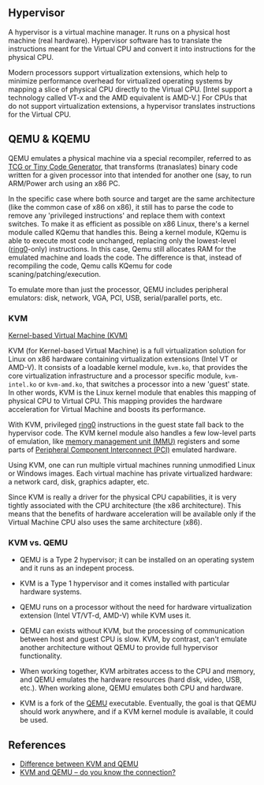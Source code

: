 ## Hypervisor

A hypervisor is a virtual machine manager. It runs on a physical host machine (real hardware). Hypervisor software has to translate the instructions meant for the Virtual CPU and convert it into instructions for the physical CPU. 

Modern processors support virtualization extensions, which help to minimize performance overhead for virtualized operating systems by mapping a slice of physical CPU directly to the Virtual CPU. [Intel support a technology called VT-x and the AMD equivalent is AMD-V.] For CPUs that do not support virtualization extensions, a hypervisor translates instructions for the Virtual CPU. 


## QEMU & KQEMU

QEMU emulates a physical machine via a special recompiler, referred to as [TCG or Tiny Code Generator](http://wiki.qemu.org/Documentation/TCG), that transforms (tranaslates) binary code written for a given processor into that intended for another one (say, to run ARM/Power arch using an x86 PC.

In the specific case where both source and target are the same architecture (like the common case of x86 on x86), it still has to parse the code to remove any 'privileged instructions' and replace them with context switches. To make it as efficient as possible on x86 Linux, there's a kernel module called KQemu that handles this. Being a kernel module, KQemu is able to execute most code unchanged, replacing only the lowest-level ([ring0](https://en.wikipedia.org/wiki/Protection_ring)-only) instructions. In this case, Qemu still allocates RAM for the emulated machine and loads the code. The difference is that, instead of recompiling the code, Qemu calls KQemu for code scaning/patching/execution.

To emulate more than just the processor, QEMU includes peripheral emulators: disk, network, VGA, PCI, USB, serial/parallel ports, etc.


### KVM

[Kernel-based Virtual Machine (KVM)](http://www.linux-kvm.org/page/Main_Page)

KVM (for Kernel-based Virtual Machine) is a full virtualization solution for Linux on x86 hardware containing virtualization extensions (Intel VT or AMD-V). It consists of a loadable kernel module, `kvm.ko`, that provides the core virtualization infrastructure and a processor specific module, `kvm-intel.ko` or `kvm-amd.ko`, that switches a processor into a new 'guest' state. In other words, KVM is the Linux kernel module that enables this mapping of physical CPU to Virtual CPU. This mapping provides the hardware acceleration for Virtual Machine and boosts its performance.

With KVM, privileged [ring0](https://en.wikipedia.org/wiki/Protection_ring) instructions in the guest state fall back to the hypervisor code. The KVM kernel module also handles a few low-level parts of emulation, like [memory management unit (MMU)](https://en.wikipedia.org/wiki/Memory_management_unit) registers and some parts of [Peripheral Component Interconnect (PCI)](https://en.wikipedia.org/wiki/Conventional_PCI) emulated hardware.

Using KVM, one can run multiple virtual machines running unmodified Linux or Windows images. Each virtual machine has private virtualized hardware: a network card, disk, graphics adapter, etc.

Since KVM is really a driver for the physical CPU capabilities, it is very tightly associated with the CPU architecture (the x86 architecture). This means that the benefits of hardware acceleration will be available only if the Virtual Machine CPU also uses the same architecture (x86).


### KVM vs. QEMU

* QEMU is a Type 2 hypervisor; it can be installed on an operating system and it runs as an indepent process.

* KVM is a Type 1 hypervisor and it comes installed with particular hardware systems.

* QEMU runs on a processor without the need for hardware virtualization extension (Intel VT/VT-d, AMD-V) while KVM uses it.

* QEMU can exists without KVM, but the processing of communication between host and guest CPU is slow. KVM, by contrast, can't emulate another architecture without QEMU to provide full hypervisor functionality.

* When working together, KVM arbitrates access to the CPU and memory, and QEMU emulates the hardware resources (hard disk, video, USB, etc.). When working alone, QEMU emulates both CPU and hardware.

* KVM is a fork of the [QEMU](http://wiki.qemu.org/Main_Page) executable. Eventually, the goal is that QEMU should work anywhere, and if a KVM kernel module is available, it could be used.


## References

* [Difference between KVM and QEMU](http://serverfault.com/questions/208693/difference-between-kvm-and-qemu)
* [KVM and QEMU – do you know the connection?](http://www.innervoice.in/blogs/2014/03/10/kvm-and-qemu/)

<!--

* [Kernel Virtual Machine](http://www.linux-kvm.org/page/Main_Page)
* [Blogs by Sriram](http://www.innervoice.in/blogs/2014/03/10/kvm-and-qemu/)
* [Kernel-based Virtual Machine](https://en.wikipedia.org/wiki/Kernel-based_Virtual_Machine)
* [Protection ring](https://en.wikipedia.org/wiki/Protection_ring)
* [Conventional PCI](https://en.wikipedia.org/wiki/Conventional_PCI)
* [QEMU](http://wiki.qemu.org/Main_Page)

-->
